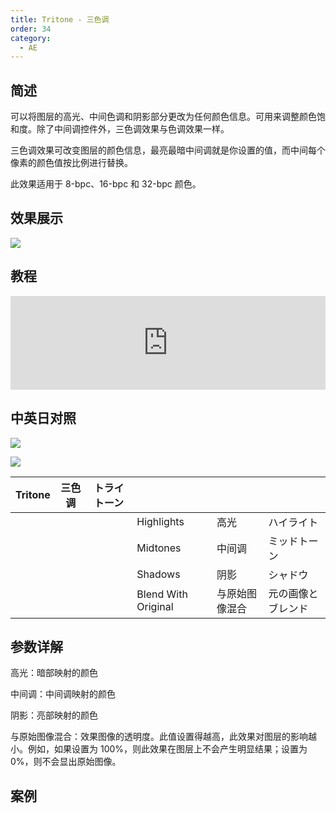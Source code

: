 ```yaml
---
title: Tritone - 三色调
order: 34
category:
  - AE
---
```


## 简述

可以将图层的高光、中间色调和阴影部分更改为任何颜色信息。可用来调整颜色饱和度。除了中间调控件外，三色调效果与色调效果一样。

三色调效果可改变图层的颜色信息，最亮最暗中间调就是你设置的值，而中间每个像素的颜色值按比例进行替换。

此效果适用于 8-bpc、16-bpc 和 32-bpc 颜色。

## 效果展示

![](https://cdn.yuelili.com/20211212142625.png)

## 教程

<iframe src="https://player.bilibili.com/player.html?bvid=BV1e34y1X7Vj&page=1&high_quality=1" width="100%" allowfullscreen="allowfullscreen" frameborder="0"></iframe>

## 中英日对照

![](https://cdn.yuelili.com/20211212142508.png)

![](https://cdn.yuelili.com/20211212142516.png)

| Tritone | 三色调 | トライトーン |                     |                |                    |
| ------- | ------ | ------------ | ------------------- | -------------- | ------------------ |
|         |        |              | Highlights          | 高光           | ハイライト         |
|         |        |              | Midtones            | 中间调         | ミッドトーン       |
|         |        |              | Shadows             | 阴影           | シャドウ           |
|         |        |              | Blend With Original | 与原始图像混合 | 元の画像とブレンド |

## 参数详解

高光：暗部映射的颜色

中间调：中间调映射的颜色

阴影：亮部映射的颜色

与原始图像混合：效果图像的透明度。此值设置得越高，此效果对图层的影响越小。例如，如果设置为 100%，则此效果在图层上不会产生明显结果；设置为
0%，则不会显出原始图像。

## 案例
